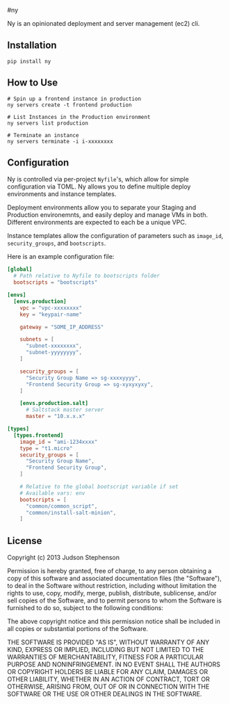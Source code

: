 #ny

Ny is an opinionated deployment and server management (ec2) cli.

## Installation
```
pip install ny
```

## How to Use
```
# Spin up a frontend instance in production
ny servers create -t frontend production

# List Instances in the Production environment
ny servers list production

# Terminate an instance
ny servers terminate -i i-xxxxxxxx
```

## Configuration
Ny is controlled via per-project `Nyfile`'s, which allow for simple configuration via TOML. Ny allows you to define
multiple deploy environments and instance templates.

Deployment environments allow you to separate your Staging and Production environemnts, and easily deploy and manage
VMs in both. Different environments are expected to each be a unique VPC.

Instance templates allow the configuration of parameters such as `image_id`, `security_groups`, and `bootscripts`.

Here is an example configuration file:

```toml
[global]
  # Path relative to Nyfile to bootscripts folder
  bootscripts = "bootscripts"

[envs]
  [envs.production]
    vpc = "vpc-xxxxxxxx"
    key = "keypair-name"

    gateway = "SOME_IP_ADDRESS"

    subnets = [
      "subnet-xxxxxxxx",
      "subnet-yyyyyyyy",
    ]

    security_groups = [
      "Security Group Name => sg-xxxxyyyy",
      "Frontend Security Group => sg-xyxyxyxy",
    ]

    [envs.production.salt]
      # Saltstack master server
      master = "10.x.x.x"

[types]
  [types.frontend]
    image_id = "ami-1234xxxx"
    type = "t1.micro"
    security_groups = [
      "Security Group Name",
      "Frontend Security Group",
    ]

    # Relative to the global bootscript variable if set
    # Available vars: env
    bootscripts = [
      "common/common_script",
      "common/install-salt-minion",
    ]
```

## License
Copyright (c) 2013 Judson Stephenson

Permission is hereby granted, free of charge, to any person obtaining a copy
of this software and associated documentation files (the "Software"), to deal
in the Software without restriction, including without limitation the rights
to use, copy, modify, merge, publish, distribute, sublicense, and/or sell
copies of the Software, and to permit persons to whom the Software is
furnished to do so, subject to the following conditions:

The above copyright notice and this permission notice shall be included in
all copies or substantial portions of the Software.

THE SOFTWARE IS PROVIDED "AS IS", WITHOUT WARRANTY OF ANY KIND, EXPRESS OR
IMPLIED, INCLUDING BUT NOT LIMITED TO THE WARRANTIES OF MERCHANTABILITY,
FITNESS FOR A PARTICULAR PURPOSE AND NONINFRINGEMENT. IN NO EVENT SHALL THE
AUTHORS OR COPYRIGHT HOLDERS BE LIABLE FOR ANY CLAIM, DAMAGES OR OTHER
LIABILITY, WHETHER IN AN ACTION OF CONTRACT, TORT OR OTHERWISE, ARISING FROM,
OUT OF OR IN CONNECTION WITH THE SOFTWARE OR THE USE OR OTHER DEALINGS IN
THE SOFTWARE.
